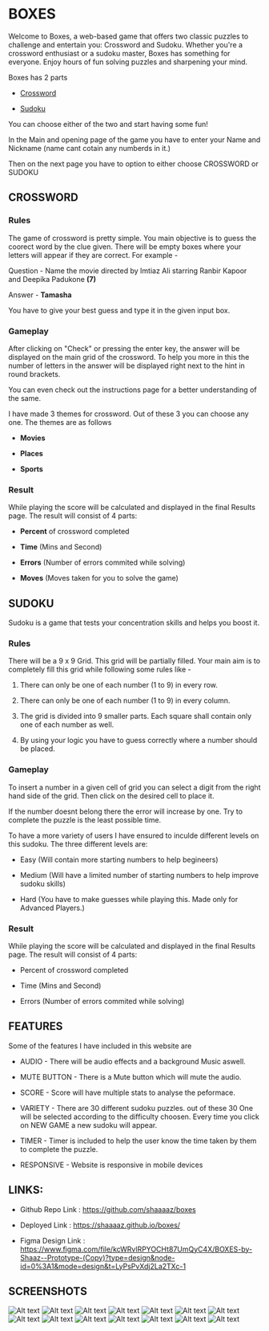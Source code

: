 # **BOXES** 


  

Welcome to Boxes, a web-based game that offers two classic puzzles to challenge and entertain you: Crossword and Sudoku. Whether you're a crossword enthusiast or a sudoku master, Boxes has something for everyone. Enjoy hours of fun solving puzzles and sharpening your mind.

  

Boxes has 2 parts

*   [Crossword](##CROSSWORD)

*  [Sudoku](##SUDOKU)

  

You can choose either of the two and start having some fun!

  

In the Main and opening page of the game you have to enter your Name and Nickname (name cant cotain any numberds in it.)

  

Then on the next page you have to option to either choose CROSSWORD or SUDOKU

  
  
  

## CROSSWORD

  

### Rules

  

The game of crossword is pretty simple. You main objective is to guess the coorect word by the clue given. There will be empty boxes where your letters will appear if they are correct. For example -

  

Question - Name the movie directed by Imtiaz Ali starring Ranbir Kapoor and Deepika Padukone **(7)**

  

Answer - **Tamasha**

  

You have to give your best guess and type it in the given input box. 


  

### Gameplay

  After clicking on "Check" or pressing the enter key, the answer will be displayed on the main grid of the crossword. To help you more in this the number of letters in the answer will be displayed right next to the hint in round brackets.

  

You can even check out the instructions page for a better understanding of the same.

I have made 3 themes for crossword. Out of these 3 you can choose any one. The themes are as follows

- **Movies**

- **Places**

- **Sports**

  

### Result

  

While playing the score will be calculated and displayed in the final Results page. The result will consist of 4 parts:

- **Percent** of crossword completed

- **Time** (Mins and Second)

- **Errors** (Number of errors commited while solving)

- **Moves** (Moves taken for you to solve the game)

  
  
  

## SUDOKU

  

Sudoku is a game that tests your concentration skills and helps you boost it.

  

### Rules

  

There will be a 9 x 9 Grid. This grid will be partially filled. Your main aim is to completely fill this grid while following some rules like -

  

1. There can only be one of each number (1 to 9) in every row.

2. There can only be one of each number (1 to 9) in every column.

3. The grid is divided into 9 smaller parts. Each square shall contain only one of each number as well.

4. By using your logic you have to guess correctly where a number should be placed.

  

### Gameplay


To insert a number in a given cell of grid you can select a digit from the right hand side of the grid. Then click on the desired cell to place it.

  

If the number doesnt belong there the error will increase by one. Try to complete the puzzle is the least possible time.

  

To have a more variety of users I have ensured to inculde different levels on this sudoku. The three different levels are:

- Easy (Will contain more starting numbers to help begineers)

- Medium (Will have a limited number of starting numbers to help improve sudoku skills)

- Hard (You have to make guesses while playing this. Made only for Advanced Players.)

  

### Result

  

While playing the score will be calculated and displayed in the final Results page. The result will consist of 4 parts:

- Percent of crossword completed

- Time (Mins and Second)

- Errors (Number of errors commited while solving)

  
  
  

## FEATURES

  

Some of the features I have included in this website are

- AUDIO - There will be audio effects and a background Music aswell.

- MUTE BUTTON - There is a Mute button which will mute the audio.

- SCORE - Score will have multiple stats to analyse the peformace.

- VARIETY - There are 30 different sudoku puzzles. out of these 30 One will be selected according to the difficulty choosen. Every time you click on NEW GAME a new sudoku will appear.

- TIMER - Timer is included to help the user know the time taken by them to complete the puzzle.

- RESPONSIVE - Website is responsive in mobile devices

  
  
  
  

## LINKS:

  

- Github Repo Link : https://github.com/shaaaaz/boxes

  

- Deployed Link : https://shaaaaz.github.io/boxes/

  

- Figma Design Link : https://www.figma.com/file/kcWRvlRPYOCHt87UmQyC4X/BOXES-by-Shaaz--Prototype-(Copy)?type=design&node-id=0%3A1&mode=design&t=LyPsPvXdj2La2TXc-1



## SCREENSHOTS

![Alt text](<Screenshot 2023-11-25 6.58.53 PM.png>) ![Alt text](<Screenshot 2023-11-25 6.58.48 PM.png>) ![Alt text](<Screenshot 2023-11-25 6.58.38 PM.png>) ![Alt text](<Screenshot 2023-11-25 6.58.31 PM.png>) ![Alt text](<Screenshot 2023-11-25 6.58.24 PM.png>) ![Alt text](<Screenshot 2023-11-25 6.57.37 PM.png>) ![Alt text](<Screenshot 2023-11-25 6.57.28 PM.png>) ![Alt text](<Screenshot 2023-11-25 6.57.17 PM.png>) ![Alt text](<Screenshot 2023-11-25 6.57.06 PM.png>) ![Alt text](<Screenshot 2023-11-25 6.56.27 PM.png>) ![Alt text](<Screenshot 2023-11-25 6.56.00 PM.png>) ![Alt text](<Screenshot 2023-11-25 6.55.53 PM.png>) ![Alt text](<Screenshot 2023-11-25 6.55.42 PM.png>) ![Alt text](<Screenshot 2023-11-25 6.55.29 PM.png>)